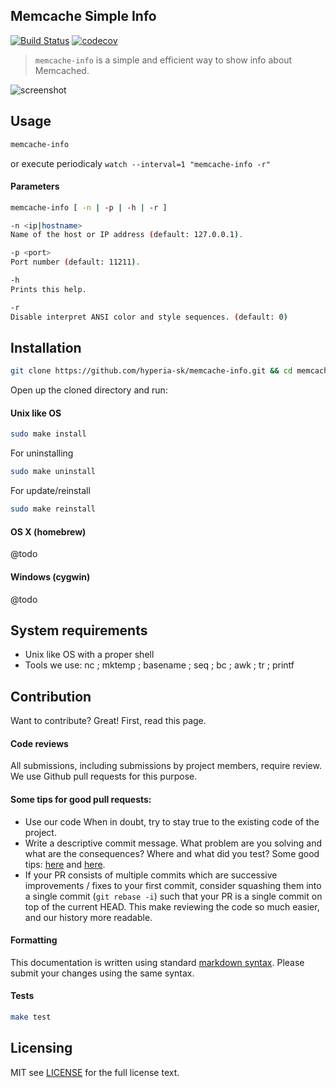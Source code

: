 ## Memcache Simple Info

[![Build Status](https://travis-ci.org/hyperia-sk/memcache-info.svg?branch=master)](https://travis-ci.org/hyperia-sk/memcache-info) [![codecov](https://codecov.io/gh/hyperia-sk/memcache-info/branch/master/graph/badge.svg)](https://codecov.io/gh/hyperia-sk/memcache-info)

> `memcache-info` is a simple and efficient way to show info about Memcached.

![screenshot](https://user-images.githubusercontent.com/6382002/31081331-d382066e-a78b-11e7-8979-cd3faf33629b.png)

## Usage

```bash
memcache-info
```

or execute periodicaly `watch --interval=1 "memcache-info -r"` 

#### Parameters

```bash
memcache-info [ -n | -p | -h | -r ]

-n <ip|hostname>
Name of the host or IP address (default: 127.0.0.1).

-p <port>
Port number (default: 11211).

-h
Prints this help.

-r
Disable interpret ANSI color and style sequences. (default: 0)
```

## Installation

```bash
git clone https://github.com/hyperia-sk/memcache-info.git && cd memcache-info
```

Open up the cloned directory and run:

#### Unix like OS

```bash
sudo make install
```

For uninstalling

```bash
sudo make uninstall
```

For update/reinstall

```bash
sudo make reinstall
```

#### OS X (homebrew)

@todo

#### Windows (cygwin)

@todo


## System requirements

* Unix like OS with a proper shell
* Tools we use: nc ; mktemp ; basename ; seq ; bc ; awk ; tr ; printf


## Contribution 

Want to contribute? Great! First, read this page.

#### Code reviews

All submissions, including submissions by project members, require review. 
We use Github pull requests for this purpose.

#### Some tips for good pull requests:
* Use our code
  When in doubt, try to stay true to the existing code of the project.
* Write a descriptive commit message. What problem are you solving and what
  are the consequences? Where and what did you test? Some good tips:
  [here](http://robots.thoughtbot.com/5-useful-tips-for-a-better-commit-message)
  and [here](https://www.kernel.org/doc/Documentation/SubmittingPatches).
* If your PR consists of multiple commits which are successive improvements /
  fixes to your first commit, consider squashing them into a single commit
  (`git rebase -i`) such that your PR is a single commit on top of the current
  HEAD. This make reviewing the code so much easier, and our history more
  readable.

#### Formatting

This documentation is written using standard [markdown syntax](https://help.github.com/articles/markdown-basics/). Please submit your changes using the same syntax.

#### Tests

```bash
make test
```

## Licensing
MIT see [LICENSE][] for the full license text.

   [read this page]: https://github.com/hyperia-sk/memcache-info/blob/master/CONTRIBUTING.md
   [landing page]: https://github.com/hyperia-sk/memcache-info
   [LICENSE]: https://github.com/hyperia-sk/memcache-info/blob/master/LICENSE


